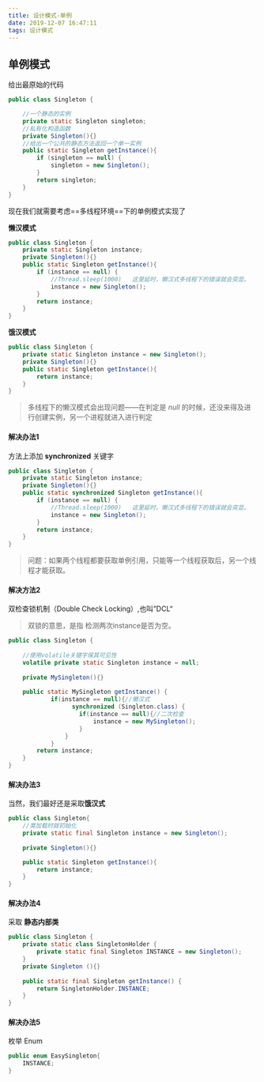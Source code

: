 ```yaml
---
title: 设计模式-单例
date: 2019-12-07 16:47:11
tags: 设计模式
---
```


## 单例模式

给出最原始的代码

```java
public class Singleton {

    //一个静态的实例
    private static Singleton singleton;
    //私有化构造函数
    private Singleton(){}
    //给出一个公共的静态方法返回一个单一实例
    public static Singleton getInstance(){
        if (singleton == null) {
            singleton = new Singleton();
        }
        return singleton;
    }
}
```

现在我们就需要考虑==多线程环境==下的单例模式实现了

**懒汉模式**

```java
public class Singleton {
    private static Singleton instance;
    private Singleton(){}
    public static Singleton getInstance(){
        if (instance == null) {
            //Thread.sleep(1000)   这里延时，懒汉式多线程下的错误就会突显。
            instance = new Singleton();
        }
        return instance;
    }
}
```

**饿汉模式**

```java
public class Singleton {
    private static Singleton instance = new Singleton();
    private Singleton(){}
    public static Singleton getInstance(){
        return instance;
    }
}
```

> 多线程下的懒汉模式会出现问题——在判定是 *null* 的时候，还没来得及进行创建实例，另一个进程就进入进行判定

#### 解决办法1

方法上添加 **synchronized** 关键字

```java
public class Singleton {
    private static Singleton instance;
    private Singleton(){}
    public static synchronized Singleton getInstance(){
        if (instance == null) {
            //Thread.sleep(1000)   这里延时，懒汉式多线程下的错误就会突显。
            instance = new Singleton();
        }
        return instance;
    }
}
```

> 问题：如果两个线程都要获取单例引用，只能等一个线程获取后，另一个线程才能获取。

#### 解决方法2

双检查锁机制（Double Check Locking）,也叫”DCL“

> 双锁的意思，是指 检测两次instance是否为空。

```java
public class Singleton {  
      
    //使用volatile关键字保其可见性  
    volatile private static Singleton instance = null;  
      
    private MySingleton(){}  
       
    public static MySingleton getInstance() {   
            if(instance == null){//懒汉式   
                  synchronized (Singleton.class) {  
                    if(instance == null){//二次检查  
                        instance = new MySingleton();  
                    }  
                } 
            }
        return instance;  
    }  
}  
```

#### 解决办法3

当然，我们最好还是采取**饿汉式**

```java
public class Singleton{
    //类加载时就初始化
    private static final Singleton instance = new Singleton();
    
    private Singleton(){}

    public static Singleton getInstance(){
        return instance;
    }
}
```

#### 解决办法4

采取 **静态内部类**

```java
public class Singleton {  
    private static class SingletonHolder {  
        private static final Singleton INSTANCE = new Singleton();  
    }  
    private Singleton (){}  
    
    public static final Singleton getInstance() {  
        return SingletonHolder.INSTANCE; 
    }  
}
```

#### 解决办法5

枚举 Enum

```java
public enum EasySingleton{
    INSTANCE;
}
```

